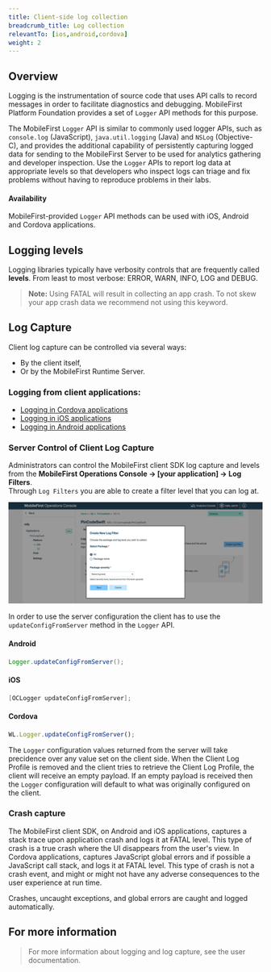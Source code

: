 ```yaml
---
title: Client-side log collection
breadcrumb_title: Log collection
relevantTo: [ios,android,cordova]
weight: 2
---
```


## Overview
Logging is the instrumentation of source code that uses API calls to record messages in order to facilitate diagnostics and debugging. 
MobileFirst Platform Foundation provides a set of `Logger` API methods for this purpose. 

The MobileFirst `Logger` API is similar to commonly used logger APIs, such as `console.log` (JavaScript), `java.util.logging` (Java) and `NSLog` (Objective-C), and provides the additional capability of persistently capturing logged data for sending to the MobileFirst Server to be used for analytics gathering and developer inspection. Use the `Logger` APIs to report log data at appropriate levels so that developers who inspect logs can triage and fix problems without having to reproduce problems in their labs.

#### Availability
MobileFirst-provided `Logger` API methods can be used with iOS, Android and Cordova applications. 


## Logging levels
Logging libraries typically have verbosity controls that are frequently called **levels**. From least to most verbose: ERROR, WARN, INFO, LOG and DEBUG. 

> **Note:** Using FATAL will result in collecting an app crash. To not skew your app crash data we recommend not using this keyword.

## Log Capture
Client log capture can be controlled via several ways:

*  By the client itself,
*  Or by the MobileFirst Runtime Server. 

### Logging from client applications:

* [Logging in Cordova applications](cordova/)
* [Logging in iOS applications](ios/)
* [Logging in Android applications](android/)

### Server Control of Client Log Capture
Administrators can control the MobileFirst client SDK log capture and levels from the **MobileFirst Operations Console → [your application] → Log Filters**.  
Through `Log Filters` you are able to create a filter level that you can log at.

![Log filtering from the console](log-filtering.png)

In order to use the server configuration the client has to use the `updateConfigFromServer` method in the `Logger` API.

#### Android

```java
Logger.updateConfigFromServer();
```

#### iOS

```objective-c
[OCLogger updateConfigFromServer];
```

#### Cordova

```javascript
WL.Logger.updateConfigFromServer();
```

The `Logger` configuration values returned from the server will take precidence over any value set on the client side. When the Client Log Profile is removed and the client tries to retrieve the Client Log Profile, the client will receive an empty payload. If an empty payload is received then the `Logger` configuration will default to what was originally configured on the client.

### Crash capture
The MobileFirst client SDK, on Android and iOS applications, captures a stack trace upon application crash and logs it at FATAL level. This type of crash is a true crash where the UI disappears from the user's view. In Cordova applications, captures JavaScript global errors and if possible a JavaScript call stack, and logs it at FATAL level. This type of crash is not a crash event, and might or might not have any adverse consequences to the user experience at run time.

Crashes, uncaught exceptions, and global errors are caught and logged automatically.

## For more information
> For more information about logging and log capture, see the user documentation.
